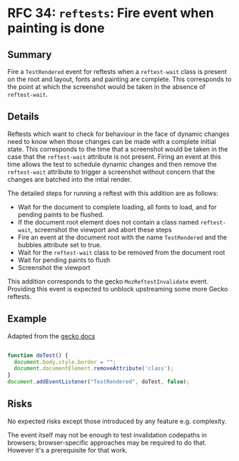 # RFC 34: `reftests`: Fire event when painting is done

## Summary

Fire a `TestRendered` event for reftests when a `reftest-wait` class is present on the root and layout, fonts and painting are complete. This corresponds to the point at which the screenshot would be taken in the absence of `reftest-wait`.

## Details

Reftests which want to check for behaviour in the face of dynamic changes need to know when those changes can be made with a complete initial state. This corresponds to the time that a screenshot would be taken in the case that the `reftest-wait` attribute is not present. Firing an event at this time allows the test to schedule dynamic changes and then remove the `reftest-wait` attribute to trigger a screenshot without concern that the changes are batched into the intial render.

The detailed steps for running a reftest with this addition are as follows:

* Wait for the document to complete loading, all fonts to load, and for pending paints to be flushed.
* If the document root element does not contain a class named `reftest-wait`, screenshot the viewport and abort these steps
* Fire an event at the document root with the name `TestRendered` and the bubbles attribute set to true.
* Wait for the `reftest-wait` class to be removed from the document root
* Wait for pending paints to flush
* Screenshot the viewport

This addition corresponds to the gecko `MozReftestInvalidate` event. Providing this event is expected to unblock upstreaming some more Gecko reftests.

## Example

Adapted from the [gecko docs](https://searchfox.org/mozilla-central/source/layout/tools/reftest/README.txt#509)

```js

function doTest() {
  document.body.style.border = "";
  document.documentElement.removeAttribute('class');
}
document.addEventListener("TestRendered", doTest, false);
```      

## Risks

No expected risks except those introduced by any feature e.g. complexity.

The event itself may not be enough to test invalidation codepaths in browsers; browser-specific approaches may be required to do that. However it's a prerequisite for that work.
